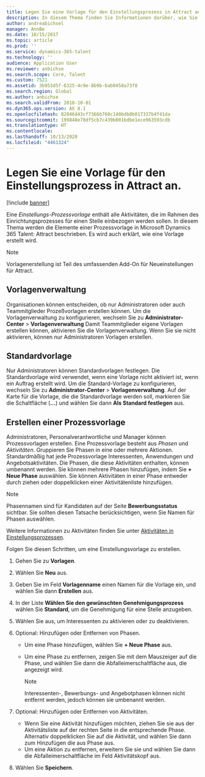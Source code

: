 ```yaml
---
title: Legen Sie eine Vorlage für den Einstellungsprozess in Attract an.
description: In diesem Thema finden Sie Informationen darüber, wie Sie eine Vorlage für einen Einstellungsprozess in Attract anlegen.
author: andreabichsel
manager: AnnBe
ms.date: 10/15/2017
ms.topic: article
ms.prod: ''
ms.service: dynamics-365-talent
ms.technology: ''
audience: Application User
ms.reviewer: anbichse
ms.search.scope: Core, Talent
ms.custom: 7521
ms.assetid: 3b953d5f-6325-4c9e-8b9b-6ab0458a73f8
ms.search.region: Global
ms.author: anbichse
ms.search.validFrom: 2018-10-01
ms.dyn365.ops.version: AX 8.1
ms.openlocfilehash: 82046d43cf7366b760c140bdb8b017337b4f41da
ms.sourcegitcommit: 199848e78df5cb7c439b001bdbe1ece963593cdb
ms.translationtype: HT
ms.contentlocale: 
ms.lasthandoff: 10/13/2020
ms.locfileid: "4461324"
---
```

# <a name="create-a-hiring-process-template-in-attract"></a>Legen Sie eine Vorlage für den Einstellungsprozess in Attract an.

[!include [banner](includes/banner.md)]

Eine *Einstellungs-Prozessvorlage* enthält alle Aktivitäten, die im Rahmen des Einrichtungsprozesses für einen Stelle einbezogen werden sollen. In diesem Thema werden die Elemente einer Prozessvorlage in Microsoft Dynamics 365 Talent: Attract beschrieben. Es wird auch erklärt, wie eine Vorlage erstellt wird.

> [!NOTE]
> Vorlagenerstellung ist Teil des umfassenden Add-On für Neueinstellungen für Attract.

## <a name="template-management"></a>Vorlagenverwaltung

Organisationen können entscheiden, ob nur Administratoren oder auch Teammitglieder Prozeßvorlagen erstellen können. Um die Vorlagenverwaltung zu konfigurieren, wechseln Sie zu **Administrator-Center** \> **Vorlagenverwaltung** Damit Teammitglieder eigene Vorlagen erstellen können, aktivieren Sie die Vorlagenverwaltung. Wenn Sie sie nicht aktivieren, können nur Administratoren Vorlagen erstellen.

## <a name="default-template"></a>Standardvorlage

Nur Administratoren können Standardvorlagen festlegen. Die Standardvorlage wird verwendet, wenn eine Vorlage nicht aktiviert ist, wenn ein Auftrag erstellt wird. Um die Standard-Vorlage zu konfigurieren, wechseln Sie zu **Administrator-Center** \> **Vorlagenverwaltung**. Auf der Karte für die Vorlage, die die Standardvorlage werden soll, markieren Sie die Schaltfläche (**...**) und wählen Sie dann **Als Standard festlegen** aus.

## <a name="create-a-process-template"></a>Erstellen einer Prozessvorlage

Administratoren, Personalverantwortliche und Manager können Prozessvorlagen erstellen. Eine Prozessvorlage besteht aus *Phasen* und *Aktivitäten*. Gruppieren Sie Phasen in eine oder mehrere Aktionen. Standardmäßig hat jede Prozessvorlage Interessenten, Anwendungen und Angebotsaktivitäten. Die Phasen, die diese Aktivitäten enthalten, können umbenannt werden. Sie können mehrere Phasen hinzufügen, indem Sie **+ Neue Phase** auswählen. Sie können Aktivitäten in einer Phase entweder durch ziehen oder doppelklicken einer Aktivitätenliste hinzufügen.

> [!NOTE]
> Phasennamen sind für Kandidaten auf der Seite **Bewerbungsstatus** sichtbar. Sie sollten diesen Tatsache berücksichtigen, wenn Sie Namen für Phasen auswählen.

Weitere Informationen zu Aktivitäten finden Sie unter [Aktivitäten in Einstellungsprozessen](./activities-attract.md).

Folgen Sie diesen Schritten, um eine Einstellungsvorlage zu erstellen.

1. Gehen Sie zu **Vorlagen**.
2. Wählen Sie **Neu** aus.
3. Geben Sie im Feld **Vorlagenname** einen Namen für die Vorlage ein, und wählen Sie dann **Erstellen** aus.
4. In der Liste **Wählen Sie den gewünschten Genehmigungsprozess** wählen Sie **Standard**, um die Genehmigung für eine Stelle anzugeben.
5. Wählen Sie aus, um Interessenten zu aktivieren oder zu deaktivieren.
6. Optional: Hinzufügen oder Entfernen von Phasen.

    - Um eine Phase hinzufügen, wählen Sie **+ Neue Phase** aus.
    - Um eine Phase zu entfernen, zeigen Sie mit dem Mauszeiger auf die Phase, und wählen Sie dann die Abfalleimerschaltfläche aus, die angezeigt wird.

        > [!NOTE]
        > Interessenten-, Bewerbungs- und Angebotphasen können nicht entfernt werden, jedoch können sie umbenannt werden.

7. Optional: Hinzufügen oder Entfernen von Aktivitäten.

    - Wenn Sie eine Aktivität hinzufügen möchten, ziehen Sie sie aus der Aktivitätsliste auf der rechten Seite in die entsprechende Phase. Alternativ doppelklicken Sie auf die Aktivität, und wählen Sie dann zum Hinzufügen die aus Phase aus.
    - Um eine Aktion zu entfernen, erweitern Sie sie und wählen Sie dann die Abfalleimerschaltfläche im Feld Aktivitätskopf aus.

8. Wählen Sie **Speichern**.
